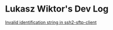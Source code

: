 # Lukasz Wiktor's Dev Log

[Invalid identification string in ssh2-sftp-client](ssh-invalid-identification-string.md)
